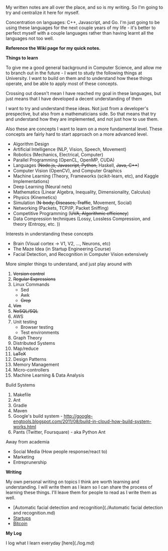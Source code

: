 My written notes are all over the place, and so is my writing. So I'm going to try and centralize it here for myself.

Concentration on languages: C++, Javascript, and Go. I'm just going to be using these languages for the next couple years of my life - it's better to perfect myself with a couple languages rather than having learnt all the languages not too well.

**Reference the Wiki page for my quick notes.**

**Things to learn**

<p>To give me a good general background in Computer Science, and allow me to branch out in the future - I want to study the following things at University. I want to build on them and to understand how these things operate, and be able to apply most of these concepts.</p>

<p>Crossing out doesn't mean I have reached my goal in these languages, but just means that I have developed a decent understanding of them</p>

<p>I want to try and understand these ideas. Not just from a developer's prespective, but also from a mathematicians side. So that means that try and understand how they are implemented, and not just how to use them.</p>

<p>Also these are concepts I want to learn on a more fundamental level. These concepts are fairly hard to start approach on a more advanced level.</p>

- Algorithm Design
- Artificial Intelligence (NLP, Vision, Speech, Movement)
- Robotics (Mechanics, Electrical, Computer)
- Parallel Programming (OpenCL, OpenMP, CUDA)
- Languages (~~Node.js, Javascript, Python,~~ Haskell, ~~Java, C++~~)
- Computer Vision (OpenCV), and Computer Graphics
- Machine Learning (Theory, Frameworks (scikit-learn, etc), and Kaggle Implementations)
- Deep Learning (Neural nets)
- Mathematics (Linear Algebra, Inequality, Dimensionality, Calculus)
- Physics (Kinemetics)
- Simulation (~~N-body, Diseases, Traffic~~, Movement, Social)
- Networking (Packets, TCP/IP, Packet Sniffing)
- Competitive Programming (~~UVA, Algorithmic efficiency~~)
- Data Compression techniques (Lossy, Lossless Compression, and theory (Entropy, etc. ))

<p>Interests in understanding these concepts</p>

- Brain (Visual cortex -> V1, V2, ..., Neurons, etc)
- The Maze Idea (in Startup Engineering Course)
- Facial Detection, and Recognition in Computer Vision extensively

<p>More simpler things to understand, and just play around with</p>

1. ~~Version control~~
2. ~~Regular Expressions~~
3. Linux Commands
    - Sed
    - Awk
    - ~~Grep~~
4. ~~Vim~~
5. ~~NoSQL/SQL~~
6. AWS
7. Unit testing
    - Browser testing
    - Test environments
8. Graph Theory
9. Distributed Systems
10. Map/reduce
11. ~~LaTeX~~
12. Design Patterns
13. Memory Management
14. Micro-controllers
15. Machine Learning & Data Analysis

<p>Build Systems</p>

1. Makefile
2. Ant
3. Gradle
4. Maven
5. Google's build system - http://google-engtools.blogspot.com/2011/08/build-in-cloud-how-build-system-works.html
6. Pants (Twitter, Foursquare) - aka Python Ant

<p>Away from academia</p>

- Social Media (How people response/react to)
- Marketing
- Entreprunership

**Writing**

<p>My own personal writing on topics I think are worth learning and understanding. I will write them as I learn so I can share the process of learning these things. I'll leave them for people to read as I write them as well.</p>

- [Automatic facial detection and recognition](./Automatic facial detection and recognition.md)
- [Startups](./startups.md)
- [Bitcoin](./bitcoin.md)

**My Log**

<p>I log what I learn everyday [here](./log.md)</p>
